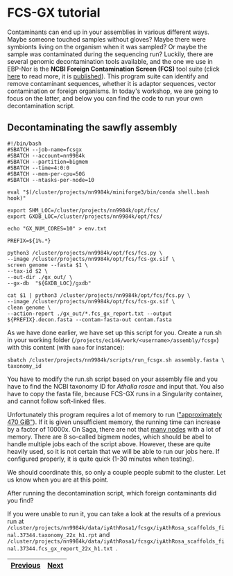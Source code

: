 # FCS-GX tutorial

Contaminants can end up in your assemblies in various different ways. Maybe someone touched samples without gloves? Maybe there were symbionts living on the organism when it was sampled? Or maybe the sample was contaminated during the sequencing run? Luckily, there are several genomic decontamination tools available, and the one we use in EBP-Nor is the **NCBI Foreign Contamination Screen (FCS)** tool suite (click [here](https://github.com/ncbi/fcs) to read more, it is [published](https://genomebiology.biomedcentral.com/articles/10.1186/s13059-024-03198-7)). This program suite can identify and remove contaminant sequences, whether it is adaptor sequences, vector contamination or foreign organisms. In today's workshop, we are going to focus on the latter, and below you can find the code to run your own decontamination script. 

## Decontaminating the sawfly assembly

```
#!/bin/bash
#SBATCH --job-name=fcsgx
#SBATCH --account=nn9984k
#SBATCH --partition=bigmem
#SBATCH --time=4:0:0
#SBATCH --mem-per-cpu=50G
#SBATCH --ntasks-per-node=10

eval "$(/cluster/projects/nn9984k/miniforge3/bin/conda shell.bash hook)" 

export SHM_LOC=/cluster/projects/nn9984k/opt/fcs/
export GXDB_LOC=/cluster/projects/nn9984k/opt/fcs/

echo "GX_NUM_CORES=10" > env.txt

PREFIX=${1%.*}

python3 /cluster/projects/nn9984k/opt/fcs/fcs.py \
--image /cluster/projects/nn9984k/opt/fcs/fcs-gx.sif \
screen genome --fasta $1 \
--tax-id $2 \
--out-dir ./gx_out/ \
--gx-db  "${GXDB_LOC}/gxdb"

cat $1 | python3 /cluster/projects/nn9984k/opt/fcs/fcs.py \
--image /cluster/projects/nn9984k/opt/fcs/fcs-gx.sif \
clean genome \
--action-report ./gx_out/*.fcs_gx_report.txt --output ${PREFIX}.decon.fasta --contam-fasta-out contam.fasta

```

As we have done earlier, we have set up this script for you. Create a run.sh in your working folder (`/projects/ec146/work/<username>/assembly/fcsgx`) with this content (with `nano` for instance):

```
sbatch /cluster/projects/nn9984k/scripts/run_fcsgx.sh assembly.fasta \
taxonomy_id
```
You have to modify the run.sh script based on your assembly file and you have to find the NCBI taxonomy ID for *Athalia rosae* and input that. You also have to copy the fasta file, because FCS-GX runs in a Singularity container, and cannot follow soft-linked files.

Unfortunately this program requires a lot of memory to run (["approximately 470 GiB"](https://github.com/ncbi/fcs/wiki/FCS-GX)). If it is given unsufficient memory, the running time can increase by a factor of 10000x. On Saga, there are not that [many nodes](https://documentation.sigma2.no/hpc_machines/saga.html) with a lot of memory. There are 8 so-called bigmem nodes, which should be abel to handle multiple jobs each of the script above. However, these are quite heavily used, so it is not certain that we will be able to run our jobs here. If configured properly, it is quite quick (1-30 minutes when testing). 

We should coordinate this, so only a couple people submit to the cluster. Let us know when you are at this point.

After running the decontamination script, which foreign contaminants did you find?

If you were unable to run it, you can take a look at the results of a previous run at ` /cluster/projects/nn9984k/data/iyAthRosa1/fcsgx/iyAthRosa_scaffolds_final.37344.taxonomy_22x_h1.rpt` and `/cluster/projects/nn9984k/data/iyAthRosa1/fcsgx/iyAthRosa_scaffolds_final.37344.fcs_gx_report_22x_h1.txt `. 



|[Previous](https://github.com/ebp-nor/workshop-2024/blob/main/day1_genome_assembly/08_Merqury.md)|[Next](https://github.com/ebp-nor/workshop-2024/blob/main/day1_genome_assembly/10_Rapid_curation.md)|
|---|---|
